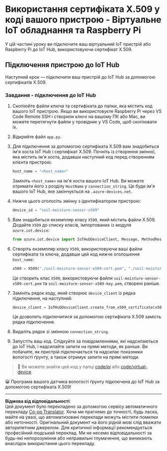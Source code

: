 <!--
CO_OP_TRANSLATOR_METADATA:
{
  "original_hash": "9aea84bcc7520222b0e1c50469d62d6a",
  "translation_date": "2025-08-28T17:58:46+00:00",
  "source_file": "2-farm/lessons/6-keep-your-plant-secure/single-board-computer-x509.md",
  "language_code": "uk"
}
-->
# Використання сертифіката X.509 у коді вашого пристрою - Віртуальне IoT обладнання та Raspberry Pi

У цій частині уроку ви підключите ваш віртуальний IoT пристрій або Raspberry Pi до IoT Hub, використовуючи сертифікат X.509.

## Підключення пристрою до IoT Hub

Наступний крок — підключити ваш пристрій до IoT Hub за допомогою сертифікатів X.509.

### Завдання - підключення до IoT Hub

1. Скопіюйте файли ключа та сертифіката до папки, яка містить код вашого IoT пристрою. Якщо ви використовуєте Raspberry Pi через VS Code Remote SSH і створили ключі на вашому ПК або Mac, ви можете перетягнути файли у провідник у VS Code, щоб скопіювати їх.

1. Відкрийте файл `app.py`.

1. Для підключення за допомогою сертифіката X.509 вам знадобиться ім'я хоста IoT Hub і сертифікат X.509. Почніть із створення змінної, яка містить ім'я хоста, додавши наступний код перед створенням клієнта пристрою:

    ```python
    host_name = "<host_name>"
    ```

    Замініть `<host_name>` на ім'я хоста вашого IoT Hub. Ви можете отримати його з розділу `HostName` у `connection_string`. Це буде ім'я вашого IoT Hub, яке закінчується на `.azure-devices.net`.

1. Нижче цього оголосіть змінну з ідентифікатором пристрою:

    ```python
    device_id = "soil-moisture-sensor-x509"
    ```

1. Вам знадобиться екземпляр класу `X509`, який містить файли X.509. Додайте `X509` до списку класів, імпортованих із модуля `azure.iot.device`:

    ```python
    from azure.iot.device import IoTHubDeviceClient, Message, MethodResponse, X509
    ```

1. Створіть екземпляр класу `X509`, використовуючи ваші файли сертифіката та ключа, додавши цей код нижче оголошення `host_name`:

    ```python
    x509 = X509("./soil-moisture-sensor-x509-cert.pem", "./soil-moisture-sensor-x509-key.pem")
    ```

    Це створить клас `X509`, використовуючи файли `soil-moisture-sensor-x509-cert.pem` та `soil-moisture-sensor-x509-key.pem`, створені раніше.

1. Замініть рядок коду, який створює `device_client` із рядка підключення, на наступний:

    ```python
    device_client = IoTHubDeviceClient.create_from_x509_certificate(x509, host_name, device_id)
    ```

    Це дозволить підключитися за допомогою сертифіката X.509 замість рядка підключення.

1. Видаліть рядок зі змінною `connection_string`.

1. Запустіть ваш код. Слідкуйте за повідомленнями, які надсилаються до IoT Hub, і надсилайте запити на прямі методи, як раніше. Ви побачите, як пристрій підключається та надсилає показники вологості ґрунту, а також отримує запити на прямі методи.

> 💁 Ви можете знайти цей код у папці [code/pi](../../../../../2-farm/lessons/6-keep-your-plant-secure/code/pi) або [code/virtual-device](../../../../../2-farm/lessons/6-keep-your-plant-secure/code/virtual-device).

😀 Програма вашого датчика вологості ґрунту підключена до IoT Hub за допомогою сертифіката X.509!

---

**Відмова від відповідальності**:  
Цей документ було перекладено за допомогою сервісу автоматичного перекладу [Co-op Translator](https://github.com/Azure/co-op-translator). Хоча ми прагнемо до точності, будь ласка, майте на увазі, що автоматизовані переклади можуть містити помилки або неточності. Оригінальний документ на його рідній мові слід вважати авторитетним джерелом. Для критичної інформації рекомендується професійний людський переклад. Ми не несемо відповідальності за будь-які непорозуміння або неправильні тлумачення, що виникають внаслідок використання цього перекладу.
